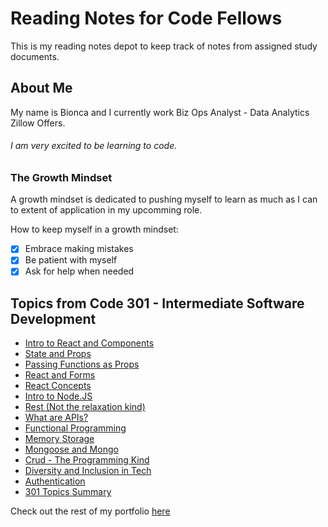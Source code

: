 # Reading Notes for Code Fellows

This is my reading notes depot to keep track of notes from assigned study documents.

## About Me

My name is Bionca and I currently work Biz Ops Analyst - Data Analytics Zillow Offers. 

###### I am very excited to be learning to code. 

### The Growth Mindset 

A growth mindset is dedicated to pushing myself to learn as much as I can to extent of application in my upcomming role. 

How to keep myself in a growth mindset:
- [x] Embrace making mistakes
- [x] Be patient with myself
- [x] Ask for help when needed 

## Topics from Code 301 - Intermediate Software Development
- [Intro to React and Components](reactAndComponents.md)
- [State and Props](stateAndProps.md)
- [Passing Functions as Props](passFunctionsAsProps.md)
- [React and Forms](reactAndForms.md)
- [React Concepts](reactConcepts.md)
- [Intro to Node.JS](introToNode.md)
- [Rest (Not the relaxation kind)](rest.md)
- [What are APIs?](api.md)
- [Functional Programming](functionalProgramming.md)
- [Memory Storage](memoryStorage.md)
- [Mongoose and Mongo](mAndM.md)
- [Crud - The Programming Kind](crud.md)
- [Diversity and Inclusion in Tech](diversityAndInclusion.md)
- [Authentication](authentication.md)
- [301 Topics Summary](301summary.md) 

Check out the rest of my portfolio [here](https://github.com/bioncabond)